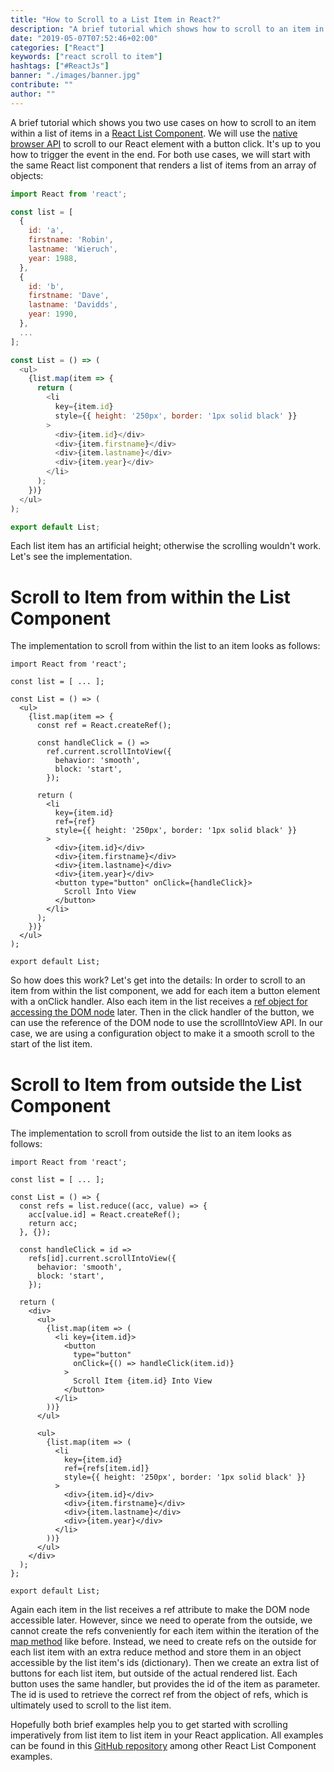 ```yaml
---
title: "How to Scroll to a List Item in React?"
description: "A brief tutorial which shows how to scroll to an item in a React List Component. The scroll event can be triggered from within or outside the component ..."
date: "2019-05-07T07:52:46+02:00"
categories: ["React"]
keywords: ["react scroll to item"]
hashtags: ["#ReactJs"]
banner: "./images/banner.jpg"
contribute: ""
author: ""
---
```


<Sponsorship />

A brief tutorial which shows you two use cases on how to scroll to an item within a list of items in a [React List Component](/react-list-component/). We will use the [native browser API](https://developer.mozilla.org/en-US/docs/Web/API/Element/scrollIntoView) to scroll to our React element with a button click. It's up to you how to trigger the event in the end. For both use cases, we will start with the same React list component that renders a list of items from an array of objects:

```javascript
import React from 'react';

const list = [
  {
    id: 'a',
    firstname: 'Robin',
    lastname: 'Wieruch',
    year: 1988,
  },
  {
    id: 'b',
    firstname: 'Dave',
    lastname: 'Davidds',
    year: 1990,
  },
  ...
];

const List = () => (
  <ul>
    {list.map(item => {
      return (
        <li
          key={item.id}
          style={{ height: '250px', border: '1px solid black' }}
        >
          <div>{item.id}</div>
          <div>{item.firstname}</div>
          <div>{item.lastname}</div>
          <div>{item.year}</div>
        </li>
      );
    })}
  </ul>
);

export default List;
```

Each list item has an artificial height; otherwise the scrolling wouldn't work. Let's see the implementation.

# Scroll to Item from within the List Component

The implementation to scroll from within the list to an item looks as follows:

```javascript{8,10,11,12,13,14,19,26,27,28}
import React from 'react';

const list = [ ... ];

const List = () => (
  <ul>
    {list.map(item => {
      const ref = React.createRef();

      const handleClick = () =>
        ref.current.scrollIntoView({
          behavior: 'smooth',
          block: 'start',
        });

      return (
        <li
          key={item.id}
          ref={ref}
          style={{ height: '250px', border: '1px solid black' }}
        >
          <div>{item.id}</div>
          <div>{item.firstname}</div>
          <div>{item.lastname}</div>
          <div>{item.year}</div>
          <button type="button" onClick={handleClick}>
            Scroll Into View
          </button>
        </li>
      );
    })}
  </ul>
);

export default List;
```

So how does this work? Let's get into the details: In order to scroll to an item from within the list component, we add for each item a button element with a onClick handler. Also each item in the list receives a [ref object for accessing the DOM node](/react-ref-attribute-dom-node/) later. Then in the click handler of the button, we can use the reference of the DOM node to use the scrollIntoView API. In our case, we are using a configuration object to make it a smooth scroll to the start of the list item.

# Scroll to Item from outside the List Component

The implementation to scroll from outside the list to an item looks as follows:

```javascript{6,7,8,9,11,12,13,14,15,19,20,21,22,23,24,25,26,27,28,29,30,36}
import React from 'react';

const list = [ ... ];

const List = () => {
  const refs = list.reduce((acc, value) => {
    acc[value.id] = React.createRef();
    return acc;
  }, {});

  const handleClick = id =>
    refs[id].current.scrollIntoView({
      behavior: 'smooth',
      block: 'start',
    });

  return (
    <div>
      <ul>
        {list.map(item => (
          <li key={item.id}>
            <button
              type="button"
              onClick={() => handleClick(item.id)}
            >
              Scroll Item {item.id} Into View
            </button>
          </li>
        ))}
      </ul>

      <ul>
        {list.map(item => (
          <li
            key={item.id}
            ref={refs[item.id]}
            style={{ height: '250px', border: '1px solid black' }}
          >
            <div>{item.id}</div>
            <div>{item.firstname}</div>
            <div>{item.lastname}</div>
            <div>{item.year}</div>
          </li>
        ))}
      </ul>
    </div>
  );
};

export default List;
```

Again each item in the list receives a ref attribute to make the DOM node accessible later. However, since we need to operate from the outside, we cannot create the refs conveniently for each item within the iteration of the [map method](/javascript-map-array/) like before. Instead, we need to create refs on the outside for each list item with an extra reduce method and store them in an object accessible by the list item's ids (dictionary). Then we create an extra list of buttons for each list item, but outside of the actual rendered list. Each button uses the same handler, but provides the id of the item as parameter. The id is used to retrieve the correct ref from the object of refs, which is ultimately used to scroll to the list item.

Hopefully both brief examples help you to get started with scrolling imperatively from list item to list item in your React application. All examples can be found in this [GitHub repository](https://github.com/the-road-to-learn-react/react-list-component) among other React List Component examples.
